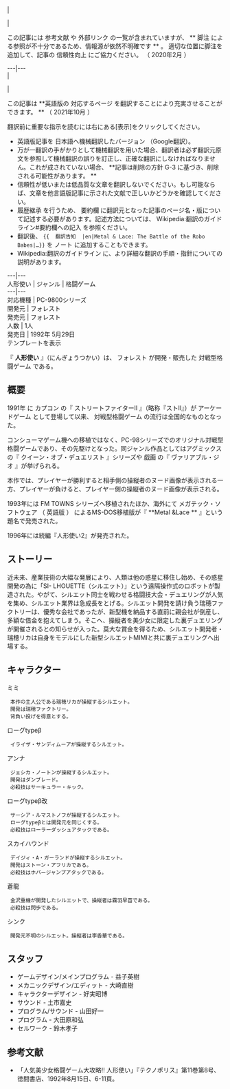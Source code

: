 |

|

この記事には  参考文献  や  外部リンク  の一覧が含まれていますが、 ** 脚注  による参照が不十分であるため、情報源が依然不明確です ** 。
適切な位置に脚注を追加して、記事の  信頼性向上  にご協力ください。  （  2020年2月  ）  
  
---|---  
|

|

この記事は **英語版の 対応するページ  を翻訳することにより充実させることができます。 ** （  2021年10月  ）

翻訳前に重要な指示を読むには右にある[表示]をクリックしてください。

  * 英語版記事を  日本語へ機械翻訳したバージョン  （Google翻訳）。 
  * 万が一翻訳の手がかりとして機械翻訳を用いた場合、翻訳者は必ず翻訳元原文を参照して機械翻訳の誤りを訂正し、正確な翻訳にしなければなりません。これが成されていない場合、 **記事は削除の方針 G-3  に基づき、削除される可能性があります。 **
  * 信頼性が低いまたは低品質な文章を翻訳しないでください。もし可能ならば、文章を他言語版記事に示された文献で正しいかどうかを確認してください。 
  * 履歴継承  を行うため、  要約欄  に翻訳元となった記事のページ名・版について記述する必要があります。記述方法については、  Wikipedia:翻訳のガイドライン#要約欄への記入  を参照ください。 
  * 翻訳後、 ` {{  翻訳告知  |en|Metal & Lace: The Battle of the Robo Babes|…}} ` を  ノート  に追加することもできます。 
  * Wikipedia:翻訳のガイドライン  に、より詳細な翻訳の手順・指針についての説明があります。 

  
  
---|---  
人形使い  |  ジャンル  |  格闘ゲーム   
---|---  
対応機種  |  PC-9800シリーズ   
開発元  |  フォレスト   
発売元  |  フォレスト   
人数  |  1人   
発売日  |  1992年  5月29日   
テンプレートを表示  
  
『 **人形使い** 』（にんぎょうつかい）は、  フォレスト  が開発・販売した  対戦型格闘ゲーム  である。

##  概要  

1991年  に  カプコン  の『  ストリートファイターII  』（略称『ストII』）が  アーケードゲーム  として登場して以来、  対戦型格闘ゲーム
の流行は全国的なものとなった。

コンシューマゲーム機への移植ではなく、PC-98シリーズでのオリジナル対戦型格闘ゲームであり、その先駆けとなった。同ジャンル作品としてはアグミックスの『
クイーン・オブ・デュエリスト  』シリーズや  戯画  の『  ヴァリアブル・ジオ  』が挙げられる。

本作では、プレイヤーが勝利すると相手側の操縦者のヌード画像が表示される一方、プレイヤーが負けると、プレイヤー側の操縦者のヌード画像が表示される。

1993年には  FM TOWNS  シリーズへ移植されたほか、海外にて  メガテック・ソフトウェア  （  英語版  ）  によるMS-DOS移植版が『
**Metal &Lace ** 』という題名で発売された。

1996年には続編『人形使い2』が発売された。

##  ストーリー  

近未来、産業技術の大幅な発展により、人類は他の惑星に移住し始め、その惑星開発の為に「SI-
LHOUETTE（シルエット）」という遠隔操作式のロボットが製造された。やがて、シルエット同士を戦わせる格闘技大会・デュエリングが人気を集め、シルエット業界は急成長をとげる。シルエット開発を請け負う瑞穂ファクトリーは、優秀な会社であったが、新型機を納品する直前に親会社が倒産し、多額な借金を抱えてしまう。そこへ、操縦者を美少女に限定した裏デュエリングが開催されるとの知らせが入った。莫大な賞金を得るため、シルエット開発者・瑞穂リカは自身をモデルにした新型シルエットMIMIと共に裏デュエリングへ出場する。

##  キャラクター  

ミミ

     本作の主人公である瑞穂リカが操縦するシルエット。 
     開発は瑞穂ファクトリー。 
     背負い投げを得意とする。 
ローグtypeβ

     イライザ・サンディムーアが操縦するシルエット。 
アンナ

     ジェシカ・ノートンが操縦するシルエット。 
     開発はダンブレード。 
     必殺技はサーキュラー・キック。 
ローグtypeβ改

     サーシア・ルマストノフが操縦するシルエット。 
     ローグtypeβとは開発元を同じくする。 
     必殺技はローラーダッシュアタックである。 
スカイハウンド

     デイジィ・A・ガーランドが操縦するシルエット。 
     開発はストーン・アフリカである。 
     必殺技はホバージャンプアタックである。 
蒼龍

     金沢重機が開発したシルエットで、操縦者は霧羽早苗である。 
     必殺技は閃歩である。 
シンク

     開発元不明のシルエット。操縦者は李香華である。 

##  スタッフ  

  * ゲームデザイン/メインプログラム - 益子英樹 
  * メカニックデザイン/エディット - 大崎直樹 
  * キャラクターデザイン - 好実昭博 
  * サウンド - 土市嘉史 
  * プログラム/サウンド - 山田好一 
  * プログラム - 大田原和弘 
  * セルワーク - 鈴木孝子 

##  参考文献  

  * 「人気美少女格闘ゲーム大攻略!! 人形使い」『テクノポリス』第11巻第8号、徳間書店、1992年8月15日、6-11頁。 

